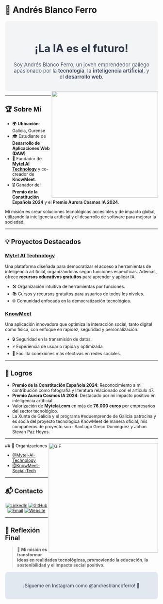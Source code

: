 # 🌟 Andrés Blanco Ferro  

<div align="center" style="background-color:#f3f4f6; padding: 20px; border-radius: 10px;">
  <h1 style="font-size: 2.5em; color: #2d3748;">¡La IA es el futuro!</h1>
  <p style="font-size: 1.2em; color: #4a5568;">Soy Andrés Blanco Ferro, un joven emprendedor gallego apasionado por la <strong>tecnología</strong>, la <strong>inteligencia artificial</strong>, y el <strong>desarrollo web</strong>.</p>
</div>  

<img src="https://raw.githubusercontent.com/sanjay-kv/sanjay-kv/main/Assets/illustration.png" min-width="300px" max-width="300px" width="350px" align="right"> 

---

## 🏆 Sobre Mí  

- 🌍 **Ubicación**: Galicia, Ourense  
- 🎓 Estudiante de **Desarrollo de Aplicaciones Web (DAW)**  
- 🚀 Fundador de **[Mytel AI Technology](https://mytelai.com)** y co-creador de **KnowMeet**.  
- 🎖️ Ganador del **Premio de la Constitución Española 2024** y el **Premio Aurora Cosmos IA 2024**.  

Mi misión es crear soluciones tecnológicas accesibles y de impacto global, utilizando la inteligencia artificial y el desarrollo de software para mejorar la sociedad.

---

## 💡 Proyectos Destacados  

### [Mytel AI Technology](https://mytelai.com)  
Una plataforma diseñada para democratizar el acceso a herramientas de inteligencia artificial, organizándolas según funciones específicas. Además, ofrece **recursos educativos gratuitos** para aprender y aplicar IA.  

- 🛠️ Organización intuitiva de herramientas por funciones.  
- 📚 Cursos y recursos gratuitos para usuarios de todos los niveles.  
- 🌐 Comunidad enfocada en la democratización tecnológica.  

### [KnowMeet](https://github.com/KnowMeet-Social-Tech)  
Una aplicación innovadora que optimiza la interacción social, tanto digital como física, con enfoque en rapidez, seguridad y personalización.  

- 🔒 Seguridad en la transmisión de datos.  
- ⚡ Experiencia de usuario rápida y optimizada.  
- 🤝 Facilita conexiones más efectivas en redes sociales.  

---


## 🌟 Logros  

- **Premio de la Constitución Española 2024**: Reconocimiento a mi contribución como fotografía y literatura relacionado con el artículo 47.  
- **Premio Aurora Cosmos IA 2024**: Destacado por mi impacto positivo en inteligencia artificial .  
- Valorización de **Mytelai.com** en más de **76.000 euros** por empresarios del sector tecnológico.  
- La Xunta de Galicia y el programa #eduemprende de Galicia patrocina y es socia del proyecto tecnológica KnowMeet de manera oficial, mis compañeros de proyecto son : Santiago Greco Dominguez y Johan Stevan Paz Hoyos.
---
<img align="right" alt="GIF" src="https://raw.githubusercontent.com/rahul-jha98/rahul-jha98/main/techstack.gif" width="360px"/>
## 🏢 Organizaciones  

- [@Mytel-AI-Technology](https://github.com/Mytel-AI-Technology)  
- [@KnowMeet-Social-Tech](https://github.com/KnowMeet-Social-Tech)  

---

## 📬 Contacto  

<div align="center">  
  <a href="https://linkedin.com/in/andresblancoferro"><img src="https://img.shields.io/badge/LinkedIn-0077B5?style=for-the-badge&logo=linkedin&logoColor=white" alt="LinkedIn"></a>  
  <a href="https://github.com/andresblancoferro"><img src="https://img.shields.io/badge/GitHub-333?style=for-the-badge&logo=github&logoColor=white" alt="GitHub"></a>  
  <a href="mailto:andres.blanco.ferro@example.com"><img src="https://img.shields.io/badge/Email-D14836?style=for-the-badge&logo=gmail&logoColor=white" alt="Email"></a>  
  <a href="https://mytelai.com"><img src="https://img.shields.io/badge/Website-0a66c2?style=for-the-badge&logo=internet-explorer&logoColor=white" alt="Website"></a>  
</div>  

---

## 🔗 Reflexión Final  

> 🌟 **Mi misión es transformar ideas en realidades tecnológicas, promoviendo la educación, la sostenibilidad y el impacto social positivo.**  

<div align="center" style="background-color:#e2e8f0; padding: 20px; border-radius: 10px;">
  <p style="font-size: 1.1em; color: #2d3748;">¡Sígueme en Instagram como @andresblancoferro! 🚀</p>
</div>

<!--
**TrabajoCodigooficial1/TrabajoCodigooficial1** is a ✨ _special_ ✨ repository because its `README.md` (this file) appears on your GitHub profile.

